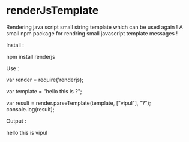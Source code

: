 # renderJsTemplate
Rendering java script small string template which can be used again ! 
A small npm package for rendring small javascript template messages ! 

Install :

npm install renderjs

Use : 

var render = require('renderjs);

var template = "hello this is ?";

var result = render.parseTemplate(template, ["vipul"], "?");
console.log(result);

Output :

hello this is vipul
